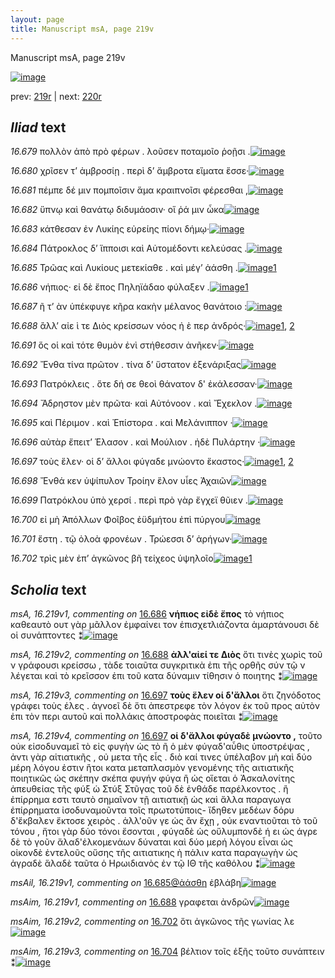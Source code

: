 ```yaml
---
layout: page
title: Manuscript msA, page 219v
---
```


Manuscript msA, page 219v

[![image](http://www.homermultitext.org/iipsrv?OBJ=IIP,1.0&FIF=/project/homer/pyramidal/deepzoom/hmt/vaimg/2017a/VA219VN_0721.tif&WID=100&CVT=JPEG)](http://www.homermultitext.org/ict2/?urn=urn:cite2:hmt:vaimg.2017a:VA219VN_0721)

prev:  [219r](../219r) | next:  [220r](../220r)

## *Iliad* text

*16.679* <a id="16.679"/> πολλὸν ἀπὸ πρὸ φέρων . λοῦσεν ποταμοῖο ῥοῇσι .[![image](http://www.homermultitext.org/iipsrv?OBJ=IIP,1.0&FIF=/project/homer/pyramidal/deepzoom/hmt/vaimg/2017a/VA219VN_0721.tif&RGN=0.4805,0.2275,0.3972,0.02891&WID=1000&CVT=JPEG)](http://www.homermultitext.org/ict2/?urn=urn:cite2:hmt:vaimg.2017a:VA219VN_0721@0.4805,0.2275,0.3972,0.02891)

*16.680* <a id="16.680"/> χρῖσεν τ’ ἀμβροσίῃ . περὶ δ’ ἄμβροτα εἵματα ἕσσε·[![image](http://www.homermultitext.org/iipsrv?OBJ=IIP,1.0&FIF=/project/homer/pyramidal/deepzoom/hmt/vaimg/2017a/VA219VN_0721.tif&RGN=0.4866,0.2466,0.4084,0.02891&WID=1000&CVT=JPEG)](http://www.homermultitext.org/ict2/?urn=urn:cite2:hmt:vaimg.2017a:VA219VN_0721@0.4866,0.2466,0.4084,0.02891)

*16.681* <a id="16.681"/> πέμπε δέ μιν πομποῖσιν ἅμα κραιπνοῖσι φέρεσθαι ,[![image](http://www.homermultitext.org/iipsrv?OBJ=IIP,1.0&FIF=/project/homer/pyramidal/deepzoom/hmt/vaimg/2017a/VA219VN_0721.tif&RGN=0.4877,0.2671,0.3989,0.02545&WID=1000&CVT=JPEG)](http://www.homermultitext.org/ict2/?urn=urn:cite2:hmt:vaimg.2017a:VA219VN_0721@0.4877,0.2671,0.3989,0.02545)

*16.682* <a id="16.682"/> ὕπνῳ καὶ θανάτῳ διδυμάοσιν· οἵ ῥά μιν ὦκα[![image](http://www.homermultitext.org/iipsrv?OBJ=IIP,1.0&FIF=/project/homer/pyramidal/deepzoom/hmt/vaimg/2017a/VA219VN_0721.tif&RGN=0.4897,0.2862,0.3989,0.02545&WID=1000&CVT=JPEG)](http://www.homermultitext.org/ict2/?urn=urn:cite2:hmt:vaimg.2017a:VA219VN_0721@0.4897,0.2862,0.3989,0.02545)

*16.683* <a id="16.683"/> κάτθεσαν ἐν Λυκίης εὐρείης πίονι δήμῳ·[![image](http://www.homermultitext.org/iipsrv?OBJ=IIP,1.0&FIF=/project/homer/pyramidal/deepzoom/hmt/vaimg/2017a/VA219VN_0721.tif&RGN=0.4866,0.3030,0.3989,0.02545&WID=1000&CVT=JPEG)](http://www.homermultitext.org/ict2/?urn=urn:cite2:hmt:vaimg.2017a:VA219VN_0721@0.4866,0.3030,0.3989,0.02545)

*16.684* <a id="16.684"/> Πάτροκλος δ’ ἵπποισι καὶ Αὐτομέδοντι κελεύσας .[![image](http://www.homermultitext.org/iipsrv?OBJ=IIP,1.0&FIF=/project/homer/pyramidal/deepzoom/hmt/vaimg/2017a/VA219VN_0721.tif&RGN=0.4866,0.3217,0.3989,0.02545&WID=1000&CVT=JPEG)](http://www.homermultitext.org/ict2/?urn=urn:cite2:hmt:vaimg.2017a:VA219VN_0721@0.4866,0.3217,0.3989,0.02545)

*16.685* <a id="16.685"/> Τρῶας καὶ Λυκίους μετεκίαθε . καὶ μέγ’ ἀάσθη .[![image](http://www.homermultitext.org/iipsrv?OBJ=IIP,1.0&FIF=/project/homer/pyramidal/deepzoom/hmt/vaimg/2017a/VA219VN_0721.tif&RGN=0.4854,0.3405,0.3989,0.02545&WID=1000&CVT=JPEG)](http://www.homermultitext.org/ict2/?urn=urn:cite2:hmt:vaimg.2017a:VA219VN_0721@0.4854,0.3405,0.3989,0.02545)[1](#msAil_16.219v1)

*16.686* <a id="16.686"/> νήπιος· εἰ δὲ ἔπος Πηληϊάδαο φύλαξεν .[![image](http://www.homermultitext.org/iipsrv?OBJ=IIP,1.0&FIF=/project/homer/pyramidal/deepzoom/hmt/vaimg/2017a/VA219VN_0721.tif&RGN=0.4860,0.3574,0.3616,0.02545&WID=1000&CVT=JPEG)](http://www.homermultitext.org/ict2/?urn=urn:cite2:hmt:vaimg.2017a:VA219VN_0721@0.4860,0.3574,0.3616,0.02545)[1](#msA_16.219v1)

*16.687* <a id="16.687"/> ῆ τ’ ὰν ὑπέκφυγε κῆρα κακὴν μέλανος θανάτοιο :[![image](http://www.homermultitext.org/iipsrv?OBJ=IIP,1.0&FIF=/project/homer/pyramidal/deepzoom/hmt/vaimg/2017a/VA219VN_0721.tif&RGN=0.4860,0.3786,0.4099,0.02282&WID=1000&CVT=JPEG)](http://www.homermultitext.org/ict2/?urn=urn:cite2:hmt:vaimg.2017a:VA219VN_0721@0.4860,0.3786,0.4099,0.02282)

*16.688* <a id="16.688"/> ἂλλ’ αἰε ὶ τε Διὸς κρείσσων νόος ἠ ὲ περ ἀνδρός·[![image](http://www.homermultitext.org/iipsrv?OBJ=IIP,1.0&FIF=/project/homer/pyramidal/deepzoom/hmt/vaimg/2017a/VA219VN_0721.tif&RGN=0.4825,0.3964,0.4038,0.02462&WID=1000&CVT=JPEG)](http://www.homermultitext.org/ict2/?urn=urn:cite2:hmt:vaimg.2017a:VA219VN_0721@0.4825,0.3964,0.4038,0.02462)[1](#msA_16.219v2), [2](#msAim_16.219v1)

*16.691* <a id="16.691"/> ὅς οἱ καὶ τότε θυμὸν ἐνὶ στήθεσσιν ἀνῆκεν·[![image](http://www.homermultitext.org/iipsrv?OBJ=IIP,1.0&FIF=/project/homer/pyramidal/deepzoom/hmt/vaimg/2017a/VA219VN_0721.tif&RGN=0.4871,0.4535,0.4073,0.02227&WID=1000&CVT=JPEG)](http://www.homermultitext.org/ict2/?urn=urn:cite2:hmt:vaimg.2017a:VA219VN_0721@0.4871,0.4535,0.4073,0.02227)

*16.692* <a id="16.692"/> Ἔνθα τίνα πρῶτον . τίνα δ’ ὕστατον ἐξενάριξας[![image](http://www.homermultitext.org/iipsrv?OBJ=IIP,1.0&FIF=/project/homer/pyramidal/deepzoom/hmt/vaimg/2017a/VA219VN_0721.tif&RGN=0.4829,0.4686,0.4042,0.02462&WID=1000&CVT=JPEG)](http://www.homermultitext.org/ict2/?urn=urn:cite2:hmt:vaimg.2017a:VA219VN_0721@0.4829,0.4686,0.4042,0.02462)

*16.693* <a id="16.693"/> Πατρόκλεις . ὅτε δή σε θεοὶ θάνατον δ' ἐκάλεσσαν·[![image](http://www.homermultitext.org/iipsrv?OBJ=IIP,1.0&FIF=/project/homer/pyramidal/deepzoom/hmt/vaimg/2017a/VA219VN_0721.tif&RGN=0.4834,0.4874,0.4118,0.02462&WID=1000&CVT=JPEG)](http://www.homermultitext.org/ict2/?urn=urn:cite2:hmt:vaimg.2017a:VA219VN_0721@0.4834,0.4874,0.4118,0.02462)

*16.694* <a id="16.694"/> Ἄδρηστον μὲν πρῶτα· καὶ Αὐτόνοον . καὶ Ἔχεκλον .[![image](http://www.homermultitext.org/iipsrv?OBJ=IIP,1.0&FIF=/project/homer/pyramidal/deepzoom/hmt/vaimg/2017a/VA219VN_0721.tif&RGN=0.4821,0.5054,0.4118,0.02462&WID=1000&CVT=JPEG)](http://www.homermultitext.org/ict2/?urn=urn:cite2:hmt:vaimg.2017a:VA219VN_0721@0.4821,0.5054,0.4118,0.02462)

*16.695* <a id="16.695"/> καὶ Πέριμον . καὶ Ἐπίστορα . καὶ Μελάνιππον ·[![image](http://www.homermultitext.org/iipsrv?OBJ=IIP,1.0&FIF=/project/homer/pyramidal/deepzoom/hmt/vaimg/2017a/VA219VN_0721.tif&RGN=0.4772,0.5243,0.4118,0.02462&WID=1000&CVT=JPEG)](http://www.homermultitext.org/ict2/?urn=urn:cite2:hmt:vaimg.2017a:VA219VN_0721@0.4772,0.5243,0.4118,0.02462)

*16.696* <a id="16.696"/> αὐτὰρ ἔπειτ’ Έλασον . καὶ Μούλιον . ἠδὲ Πυλάρτην ·[![image](http://www.homermultitext.org/iipsrv?OBJ=IIP,1.0&FIF=/project/homer/pyramidal/deepzoom/hmt/vaimg/2017a/VA219VN_0721.tif&RGN=0.4797,0.5409,0.3928,0.02462&WID=1000&CVT=JPEG)](http://www.homermultitext.org/ict2/?urn=urn:cite2:hmt:vaimg.2017a:VA219VN_0721@0.4797,0.5409,0.3928,0.02462)

*16.697* <a id="16.697"/> τοὺς ἕλεν· οἱ δ’ ἄλλοι φύγαδε μνώοντο ἕκαστος·[![image](http://www.homermultitext.org/iipsrv?OBJ=IIP,1.0&FIF=/project/homer/pyramidal/deepzoom/hmt/vaimg/2017a/VA219VN_0721.tif&RGN=0.4821,0.5580,0.4016,0.02794&WID=1000&CVT=JPEG)](http://www.homermultitext.org/ict2/?urn=urn:cite2:hmt:vaimg.2017a:VA219VN_0721@0.4821,0.5580,0.4016,0.02794)[1](#msA_16.219v3), [2](#msA_16.219v4)

*16.698* <a id="16.698"/> Ἔνθά κεν ὑψίπυλον Τροίην ἕλον υἷες Ἀχαιῶν[![image](http://www.homermultitext.org/iipsrv?OBJ=IIP,1.0&FIF=/project/homer/pyramidal/deepzoom/hmt/vaimg/2017a/VA219VN_0721.tif&RGN=0.4873,0.5788,0.3878,0.02794&WID=1000&CVT=JPEG)](http://www.homermultitext.org/ict2/?urn=urn:cite2:hmt:vaimg.2017a:VA219VN_0721@0.4873,0.5788,0.3878,0.02794)

*16.699* <a id="16.699"/> Πατρόκλου ὑπὸ χερσί . περὶ πρὸ γὰρ ἔγχεϊ θῦιεν .[![image](http://www.homermultitext.org/iipsrv?OBJ=IIP,1.0&FIF=/project/homer/pyramidal/deepzoom/hmt/vaimg/2017a/VA219VN_0721.tif&RGN=0.4866,0.5982,0.3803,0.02420&WID=1000&CVT=JPEG)](http://www.homermultitext.org/ict2/?urn=urn:cite2:hmt:vaimg.2017a:VA219VN_0721@0.4866,0.5982,0.3803,0.02420)

*16.700* <a id="16.700"/> εἰ μὴ Ἀπόλλων Φοῖβος ἐϋδμήτου ἐπὶ πύργου[![image](http://www.homermultitext.org/iipsrv?OBJ=IIP,1.0&FIF=/project/homer/pyramidal/deepzoom/hmt/vaimg/2017a/VA219VN_0721.tif&RGN=0.4847,0.6152,0.3519,0.02697&WID=1000&CVT=JPEG)](http://www.homermultitext.org/ict2/?urn=urn:cite2:hmt:vaimg.2017a:VA219VN_0721@0.4847,0.6152,0.3519,0.02697)

*16.701* <a id="16.701"/> ἔστη . τῷ ὀλοὰ φρονέων . Τρώεσσι δ’ ἀρήγων·[![image](http://www.homermultitext.org/iipsrv?OBJ=IIP,1.0&FIF=/project/homer/pyramidal/deepzoom/hmt/vaimg/2017a/VA219VN_0721.tif&RGN=0.4897,0.6300,0.3959,0.03223&WID=1000&CVT=JPEG)](http://www.homermultitext.org/ict2/?urn=urn:cite2:hmt:vaimg.2017a:VA219VN_0721@0.4897,0.6300,0.3959,0.03223)

*16.702* <a id="16.702"/> τρὶς μὲν ἐπ’ ἀγκῶνος βῆ τείχεος ὑψηλοῖο[![image](http://www.homermultitext.org/iipsrv?OBJ=IIP,1.0&FIF=/project/homer/pyramidal/deepzoom/hmt/vaimg/2017a/VA219VN_0721.tif&RGN=0.4878,0.6480,0.3959,0.03223&WID=1000&CVT=JPEG)](http://www.homermultitext.org/ict2/?urn=urn:cite2:hmt:vaimg.2017a:VA219VN_0721@0.4878,0.6480,0.3959,0.03223)[1](#msAim_16.219v2)

## *Scholia* text

*msA, 16.219v1, commenting on* [16.686](#16.686)  <a id="msA_16.219v1"/> **νήπιος εἰδὲ ἔπος** τὸ νήπιος καθεαυτὸ ουτ γὰρ μᾶλλον ἐμφαίνει τον ἐπισχετλιάζοντα ἁμαρτάνουσι δὲ οἱ συνάπτοντες ⁑[![image](http://www.homermultitext.org/iipsrv?OBJ=IIP,1.0&FIF=/project/homer/pyramidal/deepzoom/hmt/vaimg/2017a/VA219VN_0721.tif&RGN=0.2296,0.3665,0.2190,0.04329&WID=1000&CVT=JPEG)](http://www.homermultitext.org/ict2/?urn=urn:cite2:hmt:vaimg.2017a:VA219VN_0721@0.2296,0.3665,0.2190,0.04329)

*msA, 16.219v2, commenting on* [16.688](#16.688)  <a id="msA_16.219v2"/> **ἀλλ'αἰεί τε Διὸς** ὅτι τινὲς χωρὶς τοῦ ν γράφουσι κρείσσω , τὰδε τοιαῦτα συγκριτικὰ ἐπι τῆς ορθῆς σύν τῷ ν λέγεται καὶ τὸ κρεῖσσον ἐπι τοῦ κατα δύναμιν τίθησιν ὁ ποιητης ⁑[![image](http://www.homermultitext.org/iipsrv?OBJ=IIP,1.0&FIF=/project/homer/pyramidal/deepzoom/hmt/vaimg/2017a/VA219VN_0721.tif&RGN=0.2244,0.4061,0.2190,0.06100&WID=1000&CVT=JPEG)](http://www.homermultitext.org/ict2/?urn=urn:cite2:hmt:vaimg.2017a:VA219VN_0721@0.2244,0.4061,0.2190,0.06100)

*msA, 16.219v3, commenting on* [16.697](#16.697)  <a id="msA_16.219v3"/> **τοὺς ἕλεν οἱ δ'ἄλλοι** ὅτι ζηνόδοτος γράφει τοὺς έλες . ἀγνοεῖ δὲ ὅτι ἀπεστρεφε τὸν λόγον ἐκ τοῦ προς αὐτὸν ἐπι τὸν περι αυτοῦ καὶ πολλάκις ἀποστροφὰς ποιεῖται ⁑[![image](http://www.homermultitext.org/iipsrv?OBJ=IIP,1.0&FIF=/project/homer/pyramidal/deepzoom/hmt/vaimg/2017a/VA219VN_0721.tif&RGN=0.2272,0.4596,0.2041,0.06694&WID=1000&CVT=JPEG)](http://www.homermultitext.org/ict2/?urn=urn:cite2:hmt:vaimg.2017a:VA219VN_0721@0.2272,0.4596,0.2041,0.06694)

*msA, 16.219v4, commenting on* [16.697](#16.697)  <a id="msA_16.219v4"/> **οἱ δ'ἄλλοι φύγαδὲ μνώοντο ,** τοῦτο οὐκ εἰσοδυναμεῖ τὸ εἰς φυγὴν ὡς τὸ ῆ ὁ μὲν φύγαδ'αὖθις ὑποστρέψας , ἀντι γὰρ αἱτιατικῆς , οὐ μετα τῆς εἶς . διὸ καί τινες ὑπέλαβον μὴ καὶ δύο μέρη λόγου ἐστιν ἢτοι κατα μεταπλασμὸν γενομένης τῆς αιτιατικῆς ποιητικῶς ὡς σκέπην σκέπα φυγήν φύγα ἢ ὡς οἵεται ὁ Ἀσκαλονίτης ἀπευθείας τῆς φύξ ὡ Στύξ Στῦγας τοῦ δὲ ἐνθάδε παρέλκοντος . ἢ ἐπίρρημα εστι ταυτὸ σημαῖνον τῇ αιτιατικῇ ὡς καὶ ἄλλα παραγωγα ἐπίρρηματα ἰσοδυναμοῦντα τοῖς πρωτοτύποις- ἴδηθεν μεδέων δόρυ δ'ἔκβαλεν ἔκτοσε χειρὸς . ἀλλ'οῦν γε ὡς ἂν ἔχῃ , οὐκ εναντιοῦται τὸ τοῦ τόνου , ἤτοι γὰρ δύο τόνοι ἔσονται , φύγαδὲ ὡς οὔλυμπονδὲ ή ει ὡς άγρε δὲ τὸ γοῦν ἄλαδ'ἐλκομενάων δύναται καὶ δύο μερή λόγου εἶναι ὡς οἰκονδὲ ἐντελοῦς οὔσης τῆς αιτιατικης ὴ πάλιν κατα παραγωγὴν ὡς ἀγραδὲ ἅλαδὲ ταῦτα ὁ Ηρωιδιανὸς ἐν τῷ ΙΘ τῆς καθόλου ⁑[![image](http://www.homermultitext.org/iipsrv?OBJ=IIP,1.0&FIF=/project/homer/pyramidal/deepzoom/hmt/vaimg/2017a/VA219VN_0721.tif&RGN=0.2246,0.5159,0.6507,0.2407&WID=1000&CVT=JPEG)](http://www.homermultitext.org/ict2/?urn=urn:cite2:hmt:vaimg.2017a:VA219VN_0721@0.2246,0.5159,0.6507,0.2407)

*msAil, 16.219v1, commenting on* [16.685@ἀάσθη](#16.685@ἀάσθη)  <a id="msAil_16.219v1"/> ἐβλάβη[![image](http://www.homermultitext.org/iipsrv?OBJ=IIP,1.0&FIF=/project/homer/pyramidal/deepzoom/hmt/vaimg/2017a/VA219VN_0721.tif&RGN=0.8325,0.3391,0.03390,0.01037&WID=1000&CVT=JPEG)](http://www.homermultitext.org/ict2/?urn=urn:cite2:hmt:vaimg.2017a:VA219VN_0721@0.8325,0.3391,0.03390,0.01037)

*msAim, 16.219v1, commenting on* [16.688](#16.688)  <a id="msAim_16.219v1"/> γραφεται ἀνδρῶν[![image](http://www.homermultitext.org/iipsrv?OBJ=IIP,1.0&FIF=/project/homer/pyramidal/deepzoom/hmt/vaimg/2017a/VA219VN_0721.tif&RGN=0.4414,0.4017,0.04901,0.01923&WID=1000&CVT=JPEG)](http://www.homermultitext.org/ict2/?urn=urn:cite2:hmt:vaimg.2017a:VA219VN_0721@0.4414,0.4017,0.04901,0.01923)

*msAim, 16.219v2, commenting on* [16.702](#16.702)  <a id="msAim_16.219v2"/> ὅτι ἀγκῶνος τῆς γωνίας λε[![image](http://www.homermultitext.org/iipsrv?OBJ=IIP,1.0&FIF=/project/homer/pyramidal/deepzoom/hmt/vaimg/2017a/VA219VN_0721.tif&RGN=0.4385,0.6234,0.04735,0.02393&WID=1000&CVT=JPEG)](http://www.homermultitext.org/ict2/?urn=urn:cite2:hmt:vaimg.2017a:VA219VN_0721@0.4385,0.6234,0.04735,0.02393)

*msAim, 16.219v3, commenting on* [16.704](#16.704)  <a id="msAim_16.219v3"/> βέλτιον τοῖς ἑξῆς τοῦτο συνάπτειν ⁑[![image](http://www.homermultitext.org/iipsrv?OBJ=IIP,1.0&FIF=/project/homer/pyramidal/deepzoom/hmt/vaimg/2017a/VA219VN_0721.tif&RGN=0.4469,0.6638,0.05177,0.04426&WID=1000&CVT=JPEG)](http://www.homermultitext.org/ict2/?urn=urn:cite2:hmt:vaimg.2017a:VA219VN_0721@0.4469,0.6638,0.05177,0.04426)